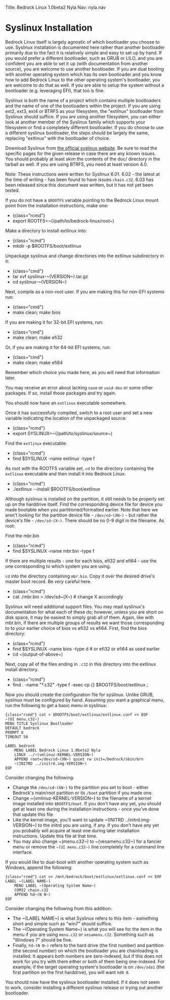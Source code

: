 Title: Bedrock Linux 1.0beta2 Nyla
Nav: nyla.nav

Syslinux Installation
=====================

Bedrock Linux itself is largely agnostic of which bootloader you choose to use.
Syslinux installation is documented here rather than another bootloader
primarily due to the fact it is relatively simple and easy to set up by hand.
If you would prefer a different bootloader, such as GRUB or LILO, and you are
confident you are able to set it up (with documentation from another source),
you are welcome to use another bootloader.  If you are dual booting with
another operating system which has its own bootloader and you know how to add
Bedrock Linux to the other operating system's bootloader, you are welcome to do
that as well.  If you are able to setup the system without a bootloader (e.g.
leveraging EFI), that too is fine.

Syslinux is both the name of a project which contains multiple bootloaders and
the name of one of the bootloaders within the project.  If you are using ext2,
ext3, ext4 or BTRFS as your filesystem, the "extlinux" bootloader from Syslinux
should suffice.  If you are using another filesystem, you can either look at another
member of the Syslinux family which supports your filesystem or find a completely
different bootloader. If you do choose to use a different syslinux bootloader,
the steps should be largely the same, replacing "extlinux" with the bootloader
of choice.

Download Syslinux from [the official syslinux
website](http://www.syslinux.org/).  Be sure to read the specific pages for the
given release in case there are any known issues.  You should probably at least
skim the contents of the doc/ directory in the tarball as well.  If you are
using BTRFS, you need at least version 4.0.

Note: These instructions were written for Syslinux 6.01.  6.02 - the latest at
the time of writing - has been found to have issues `chain.c32`.  6.03 has been
released since this document was written, but it has not yet been tested.

If you do not have a `$ROOTFS` variable pointing to the Bedrock Linux mount
point from the installation instructions, make one:

- {class="rcmd"}
- export ROOTFS=~(/path/to/bedrock-linux/root~)

Make a directory to install extlinux into:

- {class="rcmd"}
- mkdir -p $ROOTFS/boot/extlinux

Unpackage syslinux and change directories into the extlinux subdirectory in it:

- {class="cmd"}
- tar xvf syslinux-~(VERSION~).tar.gz
- cd syslinux-~(VERSION~)

Next, compile as a non-root user.  If you are making this for non-EFI systems
run:

- {class="cmd"}
- make clean; make bios

If you are making it for 32-bit EFI systems, run:

- {class="cmd"}
- make clean; make efi32

Or, if you are making it for 64-bit EFI systems, run:

- {class="cmd"}
- make clean; make efi64

Remember which choice you made here, as you will need that information later.

You may receive an error about lacking `nasm` or `uuid-dev` or some other
packages.  If so, install those packages and try again.

You should now have an `extlinux` executable somewhere.

Once it has successfully compiled, switch to a root user and set a new variable
indicating the location of the unpackaged source:

- {class="rcmd"}
- export SYSLINUX=~(/path/to/syslinux/source~)

Find the `extlinux` executable:

- {class="rcmd"}
- find $SYSLINUX -name extlinux -type f

As root with the ROOTFS variable set, `cd` to the directory containing the
`extlinux` executable and then install it into Bedrock Linux:

- {class="rcmd"}
- ./extlinux --install $ROOTFS/boot/extlinux

Although syslinux is installed on the partition, it still needs to be properly
set up on the harddrive itself. Find the corresponding device file for device
you made bootable when you partitioned/formatted earlier. Note that here we
aren't looking for the partition device file - `/dev/sd~(XN~)` - but rather the
device's file - `/dev/sd~(X~)`. There should be no 0-9 digit in the filename. As
root:

Find the mbr.bin

- {class="rcmd"}
- find $SYSLINUX -name mbr.bin -type f

If there are multiple results - one for each bios, efi32 and efi64 - use the
one corresponding to which system you are using.

`cd` into the directory containing `mbr.bin`.  Copy it over the desired drive's
master boot record.  Be *very* careful here.

- {class="rcmd"}
- cat ./mbr.bin > /dev/sd~(X~) # change X accordingly

Syslinux will need additional support files.  You may read syslinux's
documentation for what each of these do; however, unless you are short on disk
space, it may be easiest to simply grab all of them.  Again, like with mbr.bin,
if there are multiple groups of results we want those corresponding to to your
earlier choice of bios vs efi32 vs efi64.  First, find the bios directory:

- {class="rcmd"}
- find $SYSLINUX -name bios -type d # or efi32 or efi64 as used earlier
- cd ~(output-of-above~)

Next, copy all of the files ending in `.c32` in this directory into the
extlinux install directory.

- {class="rcmd"}
- find . -name "\*.c32" -type f -exec cp {} $ROOTFS/boot/extlinux \;

Now you should create the configuration file for syslinux. Unlike GRUB,
syslinux must be configured by hand. Assuming you want a graphical menu, run
the following to get a basic menu in syslinux:

	{class="rcmd"} cat > $ROOTFS/boot/extlinux/extlinux.conf << EOF
	~(UI menu.c32~)
	MENU TITLE Syslinux Bootloader
	DEFAULT bedrock
	PROMPT 0
	TIMEOUT 50

	LABEL bedrock
		MENU LABEL Bedrock Linux 1.0beta2 Nyla
		LINUX ../~(vmlinuz-KERNEL-VERSION~)
		APPEND root=/dev/sd~(XN~) quiet rw init=/bedrock/sbin/brn
		~(INITRD ../initrd.img-VERSION~)
	EOF

Consider changing the following:

- Change the `/dev/sd~(XN~)` to the partition you set to boot - either
  Bedrock's main/root partition or its `/boot` partition if you made one.
- Change ~(vmlinuz-KERNEL-VERSION~) to the filename of a kernel image installed
  into `$ROOTFS/boot`.  If you don't have any yet, you should get at least one
  during the installation instructions - once you've done that update this file.
- Like the kernel image, you'll want to update ~(INITRD ../initrd.img-VERSION~)
  to the initrd you are using, if any.  If you don't have any yet you probably
  will acquire at least one during later installation instructions.  Update
  this file at that time.
- You may also change ~(menu.c32~) to ~(vesamenu.c32~) for a fancier menu or
  remove the `~(UI menu.c32~)` line completely for a command line interface.

If you would like to dual-boot with another operating system such as Windows,
append the following:

	{class="rcmd"} cat >> /mnt/bedrock/boot/extlinux/extlinux.conf << EOF
	LABEL ~(LABEL NAME~)
		MENU LABEL ~(Operating System Name~)
		COM32 chain.c32
		APPEND hd~(N N~)
	EOF

Consider changing the following from this addition:

- The ~(LABEL NAME~) is what Syslinux refers to this item - something short and
  simple such as "win7" should suffice.
- The ~(Operating System Name~) is what you will see for the item in the menu
  if you are using `menu.c32` or `vesamenu.c32`.  Something such as "Windows 7"
  should be fine.
- Finally, `hd~(N N~)` refers to the hard drive (the first number) and partition
  (the second number) on which the bootloader you are chainloading is
  installed.  It appears both numbers are zero-indexed, but if this does not
  work for you try with them either or both of them being one-indexed.  For
  example, if the target operating system's bootloader is on `/dev/sda1` (the
  first partition on the first harddrive), you will want `hd0 0`.

You should now have the syslinux bootloader installed.  If it does not seem to
work, consider installing a different syslinux release or trying out another
bootloader.
